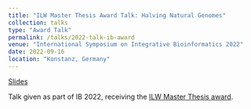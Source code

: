 ```yaml
---
title: "ILW Master Thesis Award Talk: Halving Natural Genomes"
collection: talks
type: "Award Talk"
permalink: /talks/2022-talk-ib-award
venue: "International Symposium on Integrative Bioinformatics 2022"
date: 2022-09-16
location: "Konstanz, Germany"
---
```


[Slides](https://leobkmer.github.io/2022-talk-ib_award.pdf)

Talk given as part of IB 2022, receiving the [ILW Master Thesis award](https://fb-ilw.gi.de/weiteres/ilw-foerderpreis).
